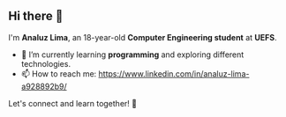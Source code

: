 ## Hi there 👋

I'm **Analuz Lima**, an 18-year-old **Computer Engineering student** at **UEFS**.  

- 🌱 I’m currently learning **programming** and exploring different technologies.   
- 📫 How to reach me: https://www.linkedin.com/in/analuz-lima-a928892b9/

Let's connect and learn together! 🚀  
